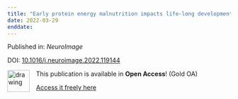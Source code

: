 ```yaml
---
title: "Early protein energy malnutrition impacts life-long developmental trajectories of the sources of EEG rhythmic activity."
date: 2022-03-29
enddate:
---
```


Published in: *NeuroImage*

DOI: [10.1016/j.neuroimage.2022.119144](https://doi.org/10.1016/j.neuroimage.2022.119144)

<img src="https://upload.wikimedia.org/wikipedia/commons/thumb/7/77/Open_Access_logo_PLoS_transparent.svg/800px-Open_Access_logo_PLoS_transparent.svg.png" alt="drawing" width="50" align="left"/> &nbsp;&nbsp;&nbsp;This publication is available in **Open Access**! (Gold OA)

&nbsp;&nbsp;&nbsp;[Access it freely here](https://doi.org/10.1016/j.neuroimage.2022.119144
)

